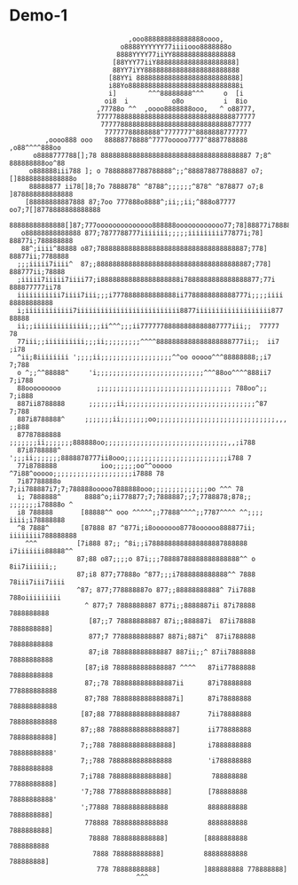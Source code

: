# Demo-1

                                  ,ooo888888888888888oooo,
                                o8888YYYYYY77iiiiooo8888888o
                               8888YYYY77iiYY8888888888888888
                              [88YYY77iiY88888888888888888888]
                              88YY7iYY888888888888888888888888
                             [88YYi 88888888888888888888888888]
                             i88Yo8888888888888888888888888888i
                             i]        ^^^88888888^^^     o  [i
                            oi8  i           o8o          i  8io
                          ,77788o ^^  ,oooo8888888ooo,   ^ o88777,
                          7777788888888888888888888888888888877777
                           77777888888888888888888888888888877777
                            77777788888888^7777777^8888888777777
             ,oooo888 ooo   88888778888^7777ooooo7777^8887788888        ,o88^^^^888oo
          o8888777788[];78 88888888888888888888888888888888888887 7;8^ 888888888oo^88
         o888888iii788 ]; o 78888887788788888^;;^888878877888887 o7;[]88888888888888o
         88888877 ii78[]8;7o 7888878^ ^8788^;;;;;;^878^ ^878877 o7;8 ]878888888888888
        [88888888887888 87;7oo 777888o8888^;ii;;ii;^888o87777 oo7;7[]8778888888888888
        88888888888888[]87;777oooooooooooooo888888oooooooooooo77;78]88877i78888888888
       o88888888888888 877;7877788777iiiiiii;;;;;iiiiiiiii77877i;78] 88877i;788888888
       88^;iiii^88888 o87;78888888888888888888888888888888888887;778] 88877ii;7788888
      ;;;iiiii7iiii^  87;;888888888888888888888888888888888888887;778] 888777ii;78888
      ;iiiii7iiiii7iiii77;i88888888888888888888i7888888888888888877;77i 888877777ii78
      iiiiiiiiiii7iiii7iii;;;i7778888888888888ii7788888888888777i;;;;iiii 88888888888
      i;iiiiiiiiiiii7iiiiiiiiiiiiiiiiiiiiiiiiii8877iiiiiiiiiiiiiiiiiii877   88888
      ii;;iiiiiiiiiiiiii;;;ii^^^;;;ii77777788888888888887777iii;;  77777           78
      77iii;;iiiiiiiiii;;;ii;;;;;;;;;^^^^8888888888888888888777ii;;  ii7         ;i78
      ^ii;8iiiiiiii ';;;;ii;;;;;;;;;;;;;;;;;;^^oo ooooo^^^88888888;;i7          7;788
      o ^;;^^88888^     'i;;;;;;;;;;;;;;;;;;;;;;;;;;;^^^88oo^^^^888ii7         7;i788
      88ooooooooo         ;;;;;;;;;;;;;;;;;;;;;;;;;;;;;;;;;; 788oo^;;          7;i888
      887ii8788888      ;;;;;;;ii;;;;;;;;;;;;;;;;;;;;;;;;;;;;;;;;;^87           7;788
      887i8788888^     ;;;;;;;ii;;;;;;;oo;;;;;;;;;;;;;;;;;;;;;;;;;;;;;;,,,      ;;888
      87787888888     ;;;;;;;ii;;;;;;;888888oo;;;;;;;;;;;;;;;;;;;;;;;;;;;;;;;,,;i788
      87i8788888^       ';;;ii;;;;;;;8888878777ii8ooo;;;;;;;;;;;;;;;;;;;;;;;;;;i788 7
      77i8788888           ioo;;;;;;oo^^ooooo ^7i88^ooooo;;;;;;;;;;;;;;;;;;;;i7888 78
      7i87788888o         7;ii788887i7;7;788888ooooo7888888ooo;;;;;;;;;;;;;;oo ^^^ 78
      i; 7888888^      8888^o;ii778877;7;7888887;;7;7788878;878;;    ;;;;;;;i78888o ^
      i8 788888       [88888^^ ooo ^^^^^;;77888^^^^;;7787^^^^ ^^;;;;  iiii;i78888888
      ^8 7888^        [87888 87 ^877i;i8ooooooo8778oooooo888877ii; iiiiiiii788888888
        ^^^          [7i888 87;; ^8i;;i7888888888888888887888888   i7iiiiiii88888^^
                     87;88 o87;;;;o 87i;;;78888788888888888888^^ o 8ii7iiiiii;;
                     87;i8 877;77888o ^877;;;i7888888888888^^ 7888 78iii7iii7iiii
                     ^87; 877;778888887o 877;;88888888888^ 7ii7888 788oiiiiiiiii
                       ^ 877;7 7888888887 877i;;8888887ii 87i78888 7888888888
                        [87;;7 78888888887 87i;;888887i  87ii78888 7888888888]
                        877;7 7788888888887 887i;887i^  87ii788888 78888888888
                        87;i8 788888888888887 887ii;;^ 87ii7888888 78888888888
                       [87;i8 7888888888888887 ^^^^   87ii77888888 78888888888
                       87;;78 7888888888888887ii      87i78888888 778888888888
                       87;788 7888888888888887i]      87i78888888 788888888888
                      [87;88 778888888888888887       7ii78888888 788888888888
                      87;;88 78888888888888887]       ii778888888 78888888888]
                      7;;788 7888888888888888]        i7888888888 78888888888'
                      7;;788 7888888888888888         'i788888888 78888888888
                      7;i788 788888888888888]          788888888 77888888888]
                      '7;788 778888888888888]         [788888888 78888888888'
                      ';77888 78888888888888          8888888888 7888888888]
                       778888 78888888888888          8888888888 7888888888]
                        78888 7888888888888]         [8888888888 7888888888
                         7888 788888888888]          88888888888 788888888]
                          778 78888888888]           ]888888888 778888888]
                                    ^^^ 
